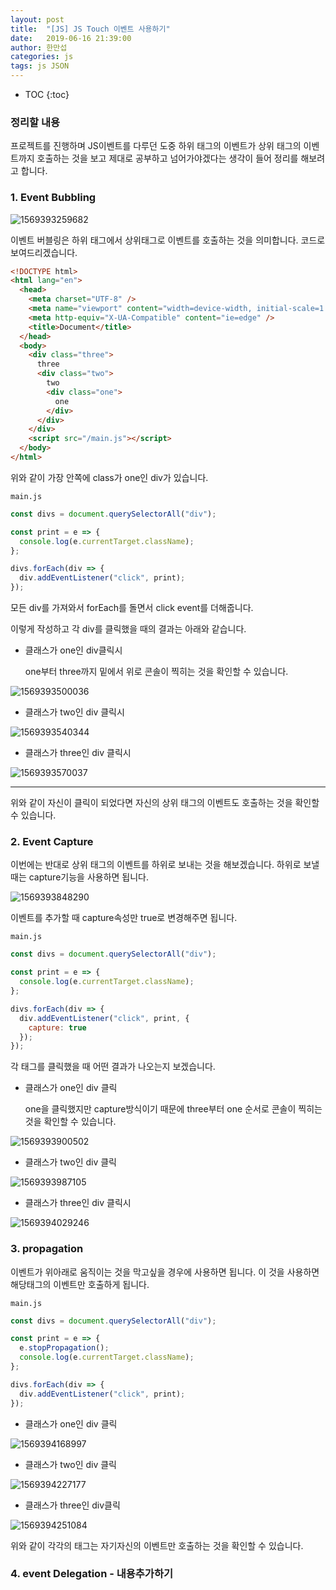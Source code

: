 ```yaml
---
layout: post
title:  "[JS] JS Touch 이벤트 사용하기"
date:   2019-06-16 21:39:00
author: 한만섭
categories: js
tags: js JSON 
---
```


* TOC
{:toc}


### 정리할 내용 

프로젝트를 진행하며 JS이벤트를 다루던 도중 하위 태그의 이벤트가 상위 태그의 이벤트까지 호출하는 것을 보고 제대로 공부하고 넘어가야겠다는 생각이 들어 정리를 해보려고 합니다.  



### 1. Event Bubbling

![1569393259682](../../../../assets/image/1569393259682-1569413449653.png)

이벤트 버블링은 하위 태그에서 상위태그로 이벤트를 호출하는 것을 의미합니다. 코드로 보여드리겠습니다.  

```html
<!DOCTYPE html>
<html lang="en">
  <head>
    <meta charset="UTF-8" />
    <meta name="viewport" content="width=device-width, initial-scale=1.0" />
    <meta http-equiv="X-UA-Compatible" content="ie=edge" />
    <title>Document</title>
  </head>
  <body>
    <div class="three">
      three
      <div class="two">
        two
        <div class="one">
          one
        </div>
      </div>
    </div>
    <script src="/main.js"></script>
  </body>
</html>

```

위와 같이 가장 안쪽에 class가 one인 div가 있습니다.   

`main.js`

```jsx
const divs = document.querySelectorAll("div");

const print = e => {
  console.log(e.currentTarget.className);
};

divs.forEach(div => {
  div.addEventListener("click", print);
});

```

모든 div를 가져와서 forEach를 돌면서 click event를 더해줍니다.



 이렇게 작성하고 각 div를 클릭했을 때의 결과는 아래와 같습니다.  

- 클래스가 one인 div클릭시 

  one부터 three까지 밑에서 위로 콘솔이 찍히는 것을 확인할 수 있습니다.  

![1569393500036](../../../../assets/image/1569393500036-1569413458481.png)



- 클래스가 two인 div 클릭시

![1569393540344](../../../../assets/image/1569393540344-1569413464856.png)

- 클래스가 three인 div 클릭시

![1569393570037](../../../../assets/image/1569393570037-1569413469424.png)



***



위와 같이 자신이 클릭이 되었다면 자신의 상위 태그의 이벤트도 호출하는 것을 확인할 수 있습니다.  



### 2. Event Capture

이번에는 반대로 상위 태그의 이벤트를 하위로 보내는 것을 해보겠습니다. 하위로 보낼 때는 capture기능을 사용하면 됩니다.  

![1569393848290](../../../../assets/image/1569393848290-1569413473491.png)



이벤트를 추가할 때 capture속성만 true로 변경해주면 됩니다.  

`main.js`

```js
const divs = document.querySelectorAll("div");

const print = e => {
  console.log(e.currentTarget.className);
};

divs.forEach(div => {
  div.addEventListener("click", print, {
    capture: true
  });
});

```



각 태그를 클릭했을 때 어떤 결과가 나오는지 보겠습니다.   



- 클래스가 one인 div 클릭

  one을 클릭했지만 capture방식이기 때문에 three부터 one 순서로 콘솔이 찍히는 것을 확인할 수 있습니다.  

![1569393900502](../../../../assets/image/1569393900502-1569413479545.png)





- 클래스가 two인 div 클릭

![1569393987105](../../../../assets/image/1569393987105-1569413483364.png)



- 클래스가 three인 div 클릭시 

![1569394029246](../../../../assets/image/1569394029246-1569413488156.png)



### 3. propagation 

이벤트가 위아래로 움직이는 것을 막고싶을 경우에 사용하면 됩니다. 이 것을 사용하면 해당태그의 이벤트만 호출하게 됩니다.   

`main.js`

```js
const divs = document.querySelectorAll("div");

const print = e => {
  e.stopPropagation();
  console.log(e.currentTarget.className);
};

divs.forEach(div => {
  div.addEventListener("click", print);
});

```





- 클래스가 one인 div 클릭

![1569394168997](../../../../assets/image/1569394168997-1569413492155.png)

- 클래스가 two인 div 클릭

![1569394227177](../../../../assets/image/1569394227177-1569413497284.png)

- 클래스가 three인 div클릭

![1569394251084](../../../../assets/image/1569394251084-1569413500308.png)

위와 같이 각각의 태그는 자기자신의 이벤트만 호출하는 것을 확인할 수 있습니다.  





### 4. event Delegation - 내용추가하기





